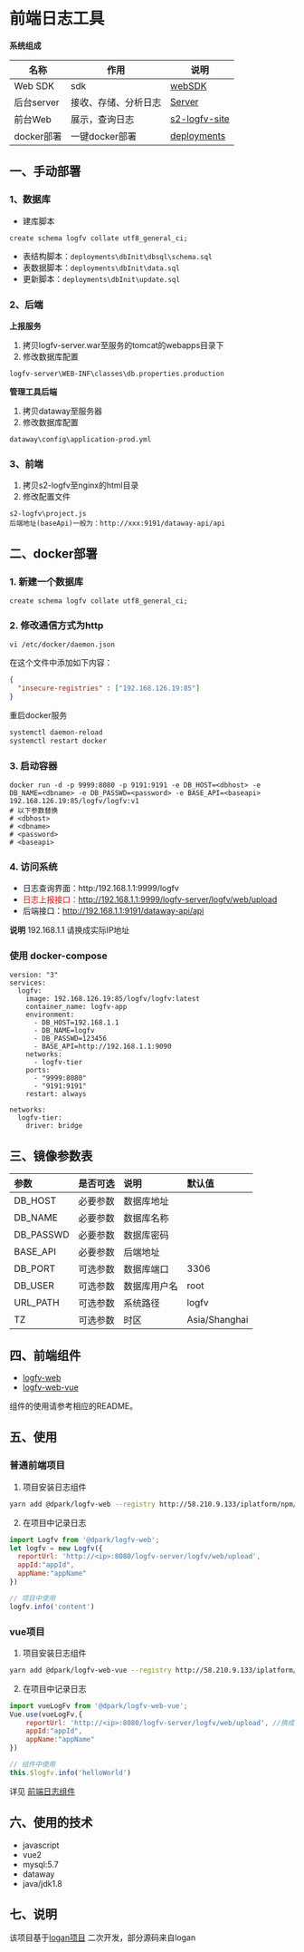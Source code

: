 # 前端日志工具

**系统组成**

| 名称        | 作用                 |说明|
| ----------- | -------------------- | -------------------- |
| Web SDK     | sdk                  |[webSDK](./webSDK)|
| 后台server  | 接收、存储、分析日志 |[Server](./server)|
| 前台Web     | 展示，查询日志       |[s2-logfv-site](./s2-logfv-site)|
| docker部署| 一键docker部署       |[deployments](./deployments)|
## 一、手动部署
### 1、数据库

* 建库脚本
```sql=
create schema logfv collate utf8_general_ci;
```
* 表结构脚本：`deployments\dbInit\dbsql\schema.sql`
* 表数据脚本：`deployments\dbInit\data.sql`
* 更新脚本：`deployments\dbInit\update.sql`

### 2、后端
**上报服务**

1. 拷贝logfv-server.war至服务的tomcat的webapps目录下
2. 修改数据库配置
```
logfv-server\WEB-INF\classes\db.properties.production
```
**管理工具后端**
1. 拷贝dataway至服务器
2. 修改数据库配置
```
dataway\config\application-prod.yml
```

### 3、前端
1. 拷贝s2-logfv至nginx的html目录
2. 修改配置文件
```
s2-logfv\project.js
后端地址(baseApi)一般为：http://xxx:9191/dataway-api/api
```

## 二、docker部署
### 1. 新建一个数据库
```sql=
create schema logfv collate utf8_general_ci;
```
### 2. 修改通信方式为http
`vi /etc/docker/daemon.json`

在这个文件中添加如下内容：
```json
{
  "insecure-registries" : ["192.168.126.19:85"]
}
```
重启docker服务
```bash
systemctl daemon-reload
systemctl restart docker
```
### 3. 启动容器
```bash=
docker run -d -p 9999:8080 -p 9191:9191 -e DB_HOST=<dbhost> -e DB_NAME=<dbname> -e DB_PASSWD=<password> -e BASE_API=<baseapi> 192.168.126.19:85/logfv/logfv:v1
# 以下参数替换
# <dbhost> 
# <dbname>
# <password>
# <baseapi>
```
### 4. 访问系统

* 日志查询界面：http:/192.168.1.1:9999/logfv
* <span style='color:red'>日志上报接口：http://192.168.1.1:9999/logfv-server/logfv/web/upload </span>
* 后端接口：http://192.168.1.1:9191/dataway-api/api

**说明** 192.168.1.1 请换成实际IP地址

### 使用 docker-compose
```bash=
version: "3"
services:
  logfv:
    image: 192.168.126.19:85/logfv/logfv:latest
    container_name: logfv-app
    environment:
      - DB_HOST=192.168.1.1
      - DB_NAME=logfv
      - DB_PASSWD=123456
      - BASE_API=http://192.168.1.1:9090
    networks:
      - logfv-tier
    ports:
      - "9999:8080"
      - "9191:9191"
    restart: always

networks:
  logfv-tier:
    driver: bridge

```

## 三、镜像参数表

|参数|是否可选|说明|默认值|
|:---|:---:|:---|:---|
|DB_HOST|必要参数|数据库地址||
|DB_NAME|必要参数|数据库名称||
|DB_PASSWD|必要参数|数据库密码||
|BASE_API|必要参数|后端地址||
|DB_PORT|可选参数|数据库端口|3306|
|DB_USER|可选参数|数据库用户名|root|
|URL_PATH|可选参数|系统路径|logfv|
|TZ|可选参数|时区|Asia/Shanghai|

## 四、前端组件
* [logfv-web](http://192.168.126.25/npm/-/web/detail/@dpark/logfv-web)
* [logfv-web-vue](http://192.168.126.25/npm/-/web/detail/@dpark/logfv-web-vue)

组件的使用请参考相应的README。

## 五、使用
### 普通前端项目
1. 项目安装日志组件
```bash
yarn add @dpark/logfv-web --registry http://58.210.9.133/iplatform/npm/
```
2. 在项目中记录日志
```javascript
import Logfv from '@dpark/logfv-web';
let logfv = new Logfv({
  reportUrl: 'http://<ip>:8080/logfv-server/logfv/web/upload',
  appId:"appId",
  appName:"appName"
})

// 项目中使用
logfv.info('content')
```
### vue项目
1. 项目安装日志组件
```bash
yarn add @dpark/logfv-web-vue --registry http://58.210.9.133/iplatform/npm/
```
2. 在项目中记录日志
```javascript
import vueLogFv from '@dpark/logfv-web-vue';
Vue.use(vueLogFv,{
    reportUrl: 'http://<ip>:8080/logfv-server/logfv/web/upload', //换成自己部署的上报地址
    appId:"appId",
    appName:"appName"
})

// 组件中使用
this.$logfv.info('helloWorld')
```
详见 [前端日志组件](http://58.210.9.133/iplatform/npm/-/web/detail/@dpark/logfv-web-vue)

## 六、使用的技术
* javascript
* vue2
* mysql:5.7
* dataway
* java/jdk1.8

## 七、说明

该项目基于[logan项目](https://github.com/Meituan-Dianping/Logan) 二次开发，部分源码来自logan

